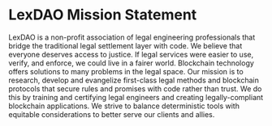 # LexDAO Mission Statement 

LexDAO is a non-profit association of legal engineering professionals that bridge the traditional legal settlement layer with code. We believe that everyone deserves access to justice. If legal services were easier to use, verify, and enforce, we could live in a fairer world. Blockchain technology offers solutions to many problems in the legal space. Our mission is to research, develop and evangelize first-class legal methods and blockchain protocols that secure rules and promises with code rather than trust. We do this by training and certifying legal engineers and creating legally-compliant blockchain applications. We strive to balance deterministic tools with equitable considerations to better serve our clients and allies.
